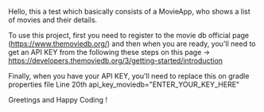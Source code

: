 Hello, this a test which basically consists of a MovieApp, who shows a list of movies and their details.

To use this project, first you need to register to the movie db official page (https://www.themoviedb.org/) and then when you are ready, 
you'll need to get an API KEY from the following these steps on this page -> https://developers.themoviedb.org/3/getting-started/introduction

Finally, when you have your API KEY, you'll need to replace this on gradle properties file 
Line 20th api_key_moviedb="ENTER_YOUR_KEY_HERE"

Greetings and Happy Coding !

